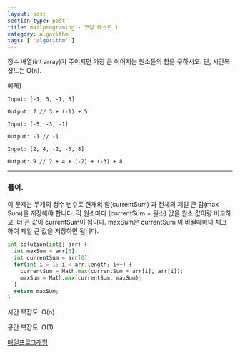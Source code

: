 ```yaml
---
layout: post
section-type: post
title: mailprograming - 코딩 테스트.1
category: algorithm
tags: [ 'algorithm' ]
---
```


정수 배열(int array)가 주어지면 가장 큰 이어지는 원소들의 합을 구하시오. 단, 시간복잡도는 O(n).

예제}
```
Input: [-1, 3, -1, 5]

Output: 7 // 3 + (-1) + 5
```

```
Input: [-5, -3, -1]

Output: -1 // -1
```

```
Input: [2, 4, -2, -3, 8]

Output: 9 // 2 + 4 + (-2) + (-3) + 8
```
---
### 풀이.

이 문제는 두개의 정수 변수로 현재의 합(currentSum) 과 전체의 제일 큰 합(max Sum)을 저장해야 합니다. 각 원소마다 (currentSum + 원소) 값을 원소 값이랑 비교하고, 더 큰 값이 currentSum이 됩니다. maxSum은 currentSum 이 바뀔때마다 체크하여 제일 큰 값을 저장하면 됩니다.


```python
int solution(int[] arr) {
  int maxSum = arr[0];
  int currentSum = arr[0];
  for(int i = 1; i < arr.length; i++) {
    currentSum = Math.max(currentSum + arr[i], arr[i]);
    maxSum = Math.max(currentSum, maxSum);
  }
  return maxSum;
}
```

시간 복잡도: O(n)

공간 복잡도: O(1)

[매일프로그래밍](https://mailprogramming.com/)
